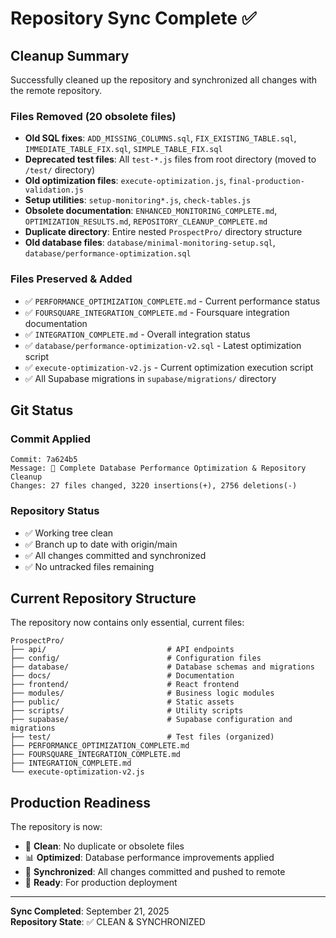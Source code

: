 # Repository Sync Complete ✅

## Cleanup Summary

Successfully cleaned up the repository and synchronized all changes with the remote repository.

### Files Removed (20 obsolete files)
- **Old SQL fixes**: `ADD_MISSING_COLUMNS.sql`, `FIX_EXISTING_TABLE.sql`, `IMMEDIATE_TABLE_FIX.sql`, `SIMPLE_TABLE_FIX.sql`
- **Deprecated test files**: All `test-*.js` files from root directory (moved to `/test/` directory)
- **Old optimization files**: `execute-optimization.js`, `final-production-validation.js`
- **Setup utilities**: `setup-monitoring*.js`, `check-tables.js`
- **Obsolete documentation**: `ENHANCED_MONITORING_COMPLETE.md`, `OPTIMIZATION_RESULTS.md`, `REPOSITORY_CLEANUP_COMPLETE.md`
- **Duplicate directory**: Entire nested `ProspectPro/` directory structure
- **Old database files**: `database/minimal-monitoring-setup.sql`, `database/performance-optimization.sql`

### Files Preserved & Added
- ✅ `PERFORMANCE_OPTIMIZATION_COMPLETE.md` - Current performance status
- ✅ `FOURSQUARE_INTEGRATION_COMPLETE.md` - Foursquare integration documentation  
- ✅ `INTEGRATION_COMPLETE.md` - Overall integration status
- ✅ `database/performance-optimization-v2.sql` - Latest optimization script
- ✅ `execute-optimization-v2.js` - Current optimization execution script
- ✅ All Supabase migrations in `supabase/migrations/` directory

## Git Status

### Commit Applied
```
Commit: 7a624b5
Message: 🎯 Complete Database Performance Optimization & Repository Cleanup
Changes: 27 files changed, 3220 insertions(+), 2756 deletions(-)
```

### Repository Status
- ✅ Working tree clean
- ✅ Branch up to date with origin/main  
- ✅ All changes committed and synchronized
- ✅ No untracked files remaining

## Current Repository Structure

The repository now contains only essential, current files:

```
ProspectPro/
├── api/                           # API endpoints
├── config/                        # Configuration files
├── database/                      # Database schemas and migrations
├── docs/                          # Documentation
├── frontend/                      # React frontend
├── modules/                       # Business logic modules
├── public/                        # Static assets
├── scripts/                       # Utility scripts
├── supabase/                      # Supabase configuration and migrations
├── test/                          # Test files (organized)
├── PERFORMANCE_OPTIMIZATION_COMPLETE.md
├── FOURSQUARE_INTEGRATION_COMPLETE.md
├── INTEGRATION_COMPLETE.md
└── execute-optimization-v2.js
```

## Production Readiness

The repository is now:
- 🧹 **Clean**: No duplicate or obsolete files
- 📊 **Optimized**: Database performance improvements applied
- 🔄 **Synchronized**: All changes committed and pushed to remote
- 🚀 **Ready**: For production deployment

---
**Sync Completed**: September 21, 2025  
**Repository State**: ✅ CLEAN & SYNCHRONIZED